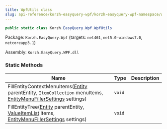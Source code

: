 ```yaml
---
title: WpfUtils class
slug: api-reference/korzh-easyquery-wpf/korzh-easyquery-wpf-namespace/wpfutils-class
---
```

```csharp
public static class Korzh.EasyQuery.Wpf.WpfUtils

```
Package: `Korzh.EasyQuery.Wpf` (targets: `net461`, `net5.0-windows7.0`, `netcoreapp3.1`)

Assembly: `Korzh.EasyQuery.WPF.dll`

### Static Methods

| Name | Type | Description | 
| --- | --- | --- | 
| FillEntityContextMenuItems([Entity](/api-reference/korzh-easyquery/korzh-easyquery-namespace/entity-class) parentEntity, `ItemCollection` menuItems, [EntityMenuFillerSettings](/api-reference/korzh-easyquery-wpf/korzh-easyquery-wpf-namespace/entitymenufillersettings-class) settings) | `void` |  | 
| FillEntityTree([Entity](/api-reference/korzh-easyquery/korzh-easyquery-namespace/entity-class) parentEntity, [ValueItemList](/api-reference/korzh-easyquery-wpf/korzh-easyquery-wpf-namespace/valueitemlist-class) items, [EntityMenuFillerSettings](/api-reference/korzh-easyquery-wpf/korzh-easyquery-wpf-namespace/entitymenufillersettings-class) settings) | `void` |  |